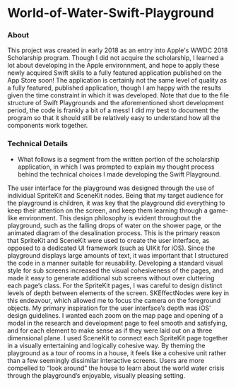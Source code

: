 # World-of-Water-Swift-Playground
### About
This project was created in early 2018 as an entry into Apple's WWDC 2018 Scholarship program. Though I did not acquire the scholarship, I learned a lot about developing in the Apple environnment, and hope to apply these newly acquired Swift skills to a fully featured application published on the App Store soon! The application is certainly not the same level of quality as a fully featured, published application, though I am happy with the results given the time constraint in which it was developed. Note that due to the file structure of Swift Playgrounds and the aforementioned short development period, the code is frankly a bit of a mess! I did my best to document the program so that it should still be relatively easy to understand how all the components work together.
### Technical Details
* What follows is a segment from the written portion of the scholarship application, in which I was prompted to explain my thought process behind the technical choices I made developing the Swift Playground.

The user interface for the playground was designed through the use of individual SpriteKit and SceneKit nodes. Being that my target audience for the playground is children, it was key that the playground did everything to keep their attention on the screen, and keep them learning through a game-like environment. This design philosophy is evident throughout the playground, such as the falling drops of water on the shower page, or the animated diagram of the desalination process. This is the primary reason that SpriteKit and SceneKit were used to create the user interface, as opposed to a dedicated UI framework (such as UIKit for iOS). 
	Since the playground displays large amounts of text, it was important that I structured the code in a manner suitable for reusability. Developing a standard visual style for sub screens increased the visual cohesiveness of the pages, and made it easy to generate additional sub screens without over cluttering each page’s class. For the SpriteKit pages, I was careful to design distinct levels of depth between elements of the screen. SKEffectNodes were key in this endeavour, which allowed me to focus the camera on the foreground objects. 
	My primary inspiration for the user interface’s depth was iOS’ design guidelines. I wanted each zoom on the map page and opening of a modal in the research and development page to feel smooth and satisfying, and for each element to make sense as if they were laid out on a three dimensional plane.  I used SceneKit to connect each SpriteKit page together in a visually entertaining and logically cohesive way. By theming the playground as a tour of rooms in a house, it feels like a cohesive unit rather than a few seemingly dissimilar interactive screens. Users are more compelled to “look around” the house to learn about the world water crisis through the playground’s enjoyable, visually pleasing setting. 
